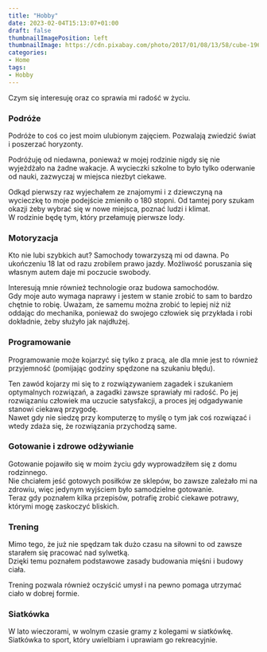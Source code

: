 ```yaml
---
title: "Hobby"
date: 2023-02-04T15:13:07+01:00
draft: false
thumbnailImagePosition: left
thumbnailImage: https://cdn.pixabay.com/photo/2017/01/08/13/58/cube-1963036_1280.jpg
categories:
- Home
tags:
- Hobby
---
```


Czym się interesuję oraz co sprawia mi radość w życiu.

<!--more-->

### Podróże

Podróże to coś co jest moim ulubionym zajęciem. Pozwalają zwiedzić świat i poszerzać horyzonty.  

Podróżuję od niedawna, ponieważ w mojej rodzinie nigdy się nie wyjeżdżało na żadne wakacje. A wycieczki szkolne to było tylko oderwanie od nauki, zazwyczaj w miejsca niezbyt ciekawe.
 
Odkąd pierwszy raz wyjechałem ze znajomymi i z dziewczyną na wycieczkę to moje podejście zmieniło o 180 stopni. Od tamtej pory szukam okazji żeby wybrać się w nowe miejsca, poznać ludzi i klimat.  
W rodzinie będę tym, który przełamuję pierwsze lody.   


### Motoryzacja

Kto nie lubi szybkich aut?
Samochody towarzyszą mi od dawna. Po ukończeniu 18 lat od razu zrobilem prawo jazdy. 
Możliwość poruszania się własnym autem daje mi poczucie swobody.  

Interesują mnie również technologie oraz budowa samochodów.  
Gdy moje auto wymaga naprawy i jestem w stanie zrobić to sam to bardzo chętnie to robię.
Uważam, że samemu można zrobić to lepiej niż niż oddając do mechanika, ponieważ do swojego człowiek się przykłada i robi dokładnie, żeby służyło jak najdłużej.

### Programowanie

Programowanie może kojarzyć się tylko z pracą, ale dla mnie jest to również przyjemność (pomijając godziny spędzone na szukaniu błędu).  

Ten zawód kojarzy mi się to z rozwiązywaniem zagadek i szukaniem optymalnych rozwiązań, a zagadki zawsze sprawiały mi radość. Po jej rozwiązaniu człowiek ma uczucie satysfakcji, a proces jej odgadywanie stanowi ciekawą przygodę.  
Nawet gdy nie siedzę przy komputerzę to myślę o tym jak coś rozwiązać i wtedy zdaża się, że  rozwiązania przychodzą same.

### Gotowanie i zdrowe odżywianie

Gotowanie pojawiło się w moim życiu gdy wyprowadziłem się z domu rodzinnego.  
Nie chciałem jeść gotowych posiłków ze sklepów, bo zawsze zależało mi na zdrowiu, więc jedynym wyjściem było samodzielne gotowanie.  
Teraz gdy poznałem kilka przepisów, potrafię zrobić ciekawe potrawy, którymi mogę zaskoczyć bliskich. 

### Trening 

Mimo tego, że już nie spędzam tak dużo czasu na siłowni to od zawsze starałem się pracować nad sylwetką.  
Dzięki temu poznałem podstawowe zasady budowania mięśni i budowy ciała.  

Trening pozwala również oczyścić umysł i na pewno pomaga utrzymać ciało w dobrej formie.

### Siatkówka 

W lato wieczorami, w wolnym czasie gramy z kolegami w siatkówkę.  
Siatkówka to sport, który uwielbiam i uprawiam go rekreacyjnie.